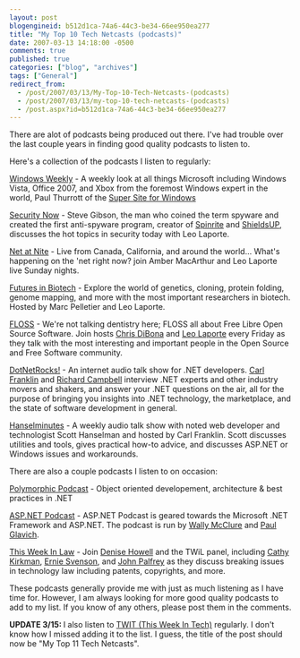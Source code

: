 ```yaml
---
layout: post
blogengineid: b512d1ca-74a6-44c3-be34-66ee950ea277
title: "My Top 10 Tech Netcasts (podcasts)"
date: 2007-03-13 14:18:00 -0500
comments: true
published: true
categories: ["blog", "archives"]
tags: ["General"]
redirect_from: 
  - /post/2007/03/13/My-Top-10-Tech-Netcasts-(podcasts)
  - /post/2007/03/13/my-top-10-tech-netcasts-(podcasts)
  - /post.aspx?id=b512d1ca-74a6-44c3-be34-66ee950ea277
---
```

<!-- more -->

There are alot of podcasts being produced out there. I've had trouble over the last couple years in finding good quality podcasts to listen to.

Here's a collection of the podcasts I listen to regularly:

<A href="http://www.twit.tv/ww">Windows Weekly</A> - A weekly look at all things Microsoft including Windows Vista, Office 2007, and Xbox from the foremost Windows expert in the world, Paul Thurrott of the <A href="http://winsupersite.com/">Super Site for Windows</A>

<A href="http://www.twit.tv/sn">Security Now</A> - Steve Gibson, the man who coined the term spyware and created the first anti-spyware program, creator of <A href="http://spinrite.info/">Spinrite</A> and <A href="http://grc.com/">ShieldsUP</A>, discusses the hot topics in security today with Leo Laporte.

<A href="http://twit.tv/itn">Net at Nite</A> - Live from Canada, California, and around the world... What's happening on the 'net right now? join Amber MacArthur and Leo Laporte live Sunday nights.

<A href="http://www.twit.tv/fib">Futures in Biotech</A> - Explore the world of genetics, cloning, protein folding, genome mapping, and more with the most important researchers in biotech. Hosted by Marc Pelletier and Leo Laporte.

<A href="http://www.twit.tv/floss">FLOSS</A> - We're not talking dentistry here; FLOSS all about Free Libre Open Source Software. Join hosts <A href="http://www.blogger.com/profile/4865114">Chris DiBona</A> and <A href="http://leoville.com/">Leo Laporte</A> every Friday as they talk with the most interesting and important people in the Open Source and Free Software community. 

<A href="http://dotnetrocks.com/">DotNetRocks!</A> - An internet audio talk show for .NET developers. <A title=http://www.franklins.net/aboutcarl.asp href="http://www.franklins.net/aboutcarl.asp">Carl Franklin</A> and <A title=http://www.campbellassociates.ca href="http://www.campbellassociates.ca/">Richard Campbell</A> interview .NET experts and other industry movers and shakers, and answer your .NET questions on the air, all for the purpose of bringing you insights into .NET technology, the marketplace, and the state of software development in general. 

<A href="http://hanselminutes.com/">Hanselminutes</A> - A weekly audio talk show with noted web developer and technologist Scott Hanselman and hosted by Carl Franklin. Scott discusses utilities and tools, gives practical how-to advice, and discusses ASP.NET or Windows issues and workarounds.

There are also a couple podcasts I listen to on occasion:

<A href="http://www.polymorphicpodcast.com/">Polymorphic Podcast</A> - Object oriented developement, architecture &amp; best practices in .NET

<A href="http://aspnetpodcast.com/cs11/default.aspx">ASP.NET Podcast</A> - ASP.NET Podcast is geared towards the Microsoft .NET Framework and ASP.NET. The podcast is run by <A href="http://weblogs.asp.net/wallym/">Wally McClure</A> and <A href="http://weblogs.asp.net/pglavich/">Paul Glavich</A>.

<A href="http://www.twit.tv/twil">This Week In Law</A> - Join <A href="http://bgbg.blogspot.com/">Denise Howell</A> and the TWiL panel, including <A href="http://www.svmedialaw.com/">Cathy Kirkman</A>, <A href="http://www.ernietheattorney.net/">Ernie Svenson</A>, and <A href="http://blogs.law.harvard.edu/palfrey/">John Palfrey</A> as they discuss breaking issues in technology law including patents, copyrights, and more.

These podcasts generally provide me with just as much listening as I have time for. However, I am always looking for more good quality podcasts to add to my list. If you know of any others, please post them in the comments.

<STRONG>UPDATE 3/15:  </STRONG>I also listen to <A href="http://twit.tv">TWIT (This Week In Tech)</A> regularly. I don't know how I missed adding it to the list. I guess, the title of the post should now be "My Top 11 Tech Netcasts".

